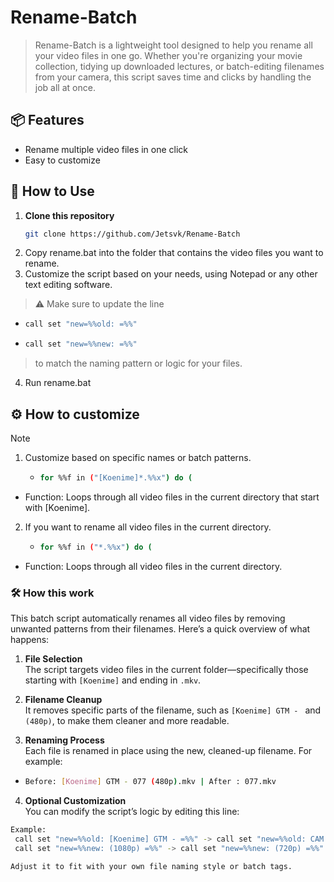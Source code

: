 # Rename-Batch
> Rename-Batch is a lightweight tool designed to help you rename all your video files in one go. Whether you're organizing your movie collection, tidying up downloaded lectures, or batch-editing filenames from your camera, this script saves time and clicks by handling the job all at once.


## 📦 Features

- Rename multiple video files in one click
- Easy to customize

## 🚀 How to Use

1. **Clone this repository**  
   ```bash
   git clone https://github.com/Jetsvk/Rename-Batch

2. Copy rename.bat into the folder that contains the video files you want to rename.
3. Customize the script based on your needs, using Notepad or any other text editing software.

> ⚠️ Make sure to update the line

 - ```bash
   call set "new=%%old: =%%"
 - ```bash
   call set "new=%%new: =%%"

> to match the naming pattern or logic for your files.
4. Run rename.bat

## ⚙️ How to customize
> [!NOTE]

1. Customize based on specific names or batch patterns.
   - ```bash
     for %%f in ("[Koenime]*.%%x") do (
- Function: Loops through all video files in the current directory that start with [Koenime].
  
2. If you want to rename all video files in the current directory.
   - ```bash
     for %%f in ("*.%%x") do (
- Function: Loops through all video files in the current directory.

### 🛠️ How this work
This batch script automatically renames all video files by removing unwanted patterns from their filenames. Here’s a quick overview of what happens:

1. **File Selection**  
   The script targets video files in the current folder—specifically those starting with `[Koenime]` and ending in `.mkv`.

2. **Filename Cleanup**  
   It removes specific parts of the filename, such as `[Koenime] GTM - ` and `(480p)`, to make them cleaner and more readable.

3. **Renaming Process**  
   Each file is renamed in place using the new, cleaned-up filename. For example:
- ```bash
  Before: [Koenime] GTM - 077 (480p).mkv | After : 077.mkv
  
4. **Optional Customization**  
   You can modify the script’s logic by editing this line:
```bash
Example: 
 call set "new=%%old: [Koenime] GTM - =%%" -> call set "new=%%old: CAM - =%%"
 call set "new=%%new: (1080p) =%%" -> call set "new=%%new: (720p) =%%"

Adjust it to fit with your own file naming style or batch tags.
  
  
